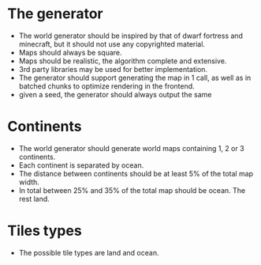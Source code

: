 # The generator
- The world generator should be inspired by that of dwarf fortress and minecraft, but it should not use any copyrighted material.
- Maps should always be square.
- Maps should be realistic, the algorithm complete and extensive.
- 3rd party libraries may be used for better implementation.
- The generator should support generating the map in 1 call, as well as in batched chunks to optimize rendering in the frontend.
- given a seed, the generator should always output the same

# Continents
- The world generator should generate world maps containing 1, 2 or 3 continents.
- Each continent is separated by ocean. 
- The distance between continents should be at least 5% of the total map width.
- In total between 25% and 35% of the total map should be ocean. The rest land.

# Tiles types
- The possible tile types are land and ocean.
